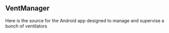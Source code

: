 ## VentManager
Here is the source for the Android app designed to manage and supervise a bunch of ventilators
